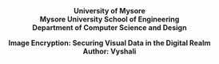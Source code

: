<div align="center">
  <b>University of Mysore</b><br>
  <b>Mysore University School of Engineering</b><br>
  <b>Department of Computer Science and Design</b><br>

  <b>Image Encryption: Securing Visual Data in the Digital Realm</b><br>
  <b>Author: Vyshali</b><br>
  
</div>
